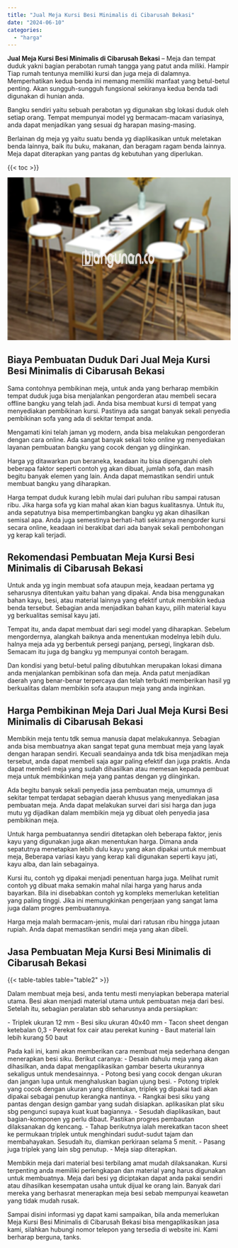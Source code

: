 ```yaml
---
title: "Jual Meja Kursi Besi Minimalis di Cibarusah Bekasi"
date: "2024-06-10"
categories: 
  - "harga"
---
```


**Jual Meja Kursi Besi Minimalis di Cibarusah Bekasi** – Meja dan tempat duduk yakni bagian perabotan rumah tangga yang patut anda miliki. Hampir Tiap rumah tentunya memiliki kursi dan juga meja di dalamnya. Memperhatikan kedua benda ini memang memiliki manfaat yang betul-betul penting. Akan sungguh-sungguh fungsional sekiranya kedua benda tadi digunakan di hunian anda.

Bangku sendiri yaitu sebuah perabotan yg digunakan sbg lokasi duduk oleh setiap orang. Tempat mempunyai model yg bermacam-macam variasinya, anda dapat menjadikan yang sesuai dg harapan masing-masing.

Berlainan dg meja yg yaitu suatu benda yg diaplikasikan untuk meletakan benda lainnya, baik itu buku, makanan, dan beragam ragam benda lainnya. Meja dapat diterapkan yang pantas dg kebutuhan yang diperlukan.

{{< toc >}}

![Jual Meja Kursi Besi Minimalis di Cibarusah Bekasi](/images/jual-meja-besi-murah26.png)

## Biaya Pembuatan Duduk Dari Jual Meja Kursi Besi Minimalis di Cibarusah Bekasi

Sama contohnya pembikinan meja, untuk anda yang berharap membikin tempat duduk juga bisa menjalankan pengorderan atau membeli secara offline bangku yang telah jadi. Anda bisa membuat kursi di tempat yang menyediakan pembikinan kursi. Pastinya ada sangat banyak sekali penyedia pembikinan sofa yang ada di sekitar tempat anda.

Mengamati kini telah jaman yg modern, anda bisa melakukan pengorderan dengan cara online. Ada sangat banyak sekali toko online yg menyediakan layanan pembuatan bangku yang cocok dengan yg diinginkan.

Harga yg ditawarkan pun beraneka, keadaan itu bisa dipengaruhi oleh beberapa faktor seperti contoh yg akan dibuat, jumlah sofa, dan masih begitu banyak elemen yang lain. Anda dapat memastikan sendiri untuk membuat bangku yang diharapkan.

Harga tempat duduk kurang lebih mulai dari puluhan ribu sampai ratusan ribu. Jika harga sofa yg kian mahal akan kian bagus kualitasnya. Untuk itu, anda sepatutnya bisa mempertimbangkan bangku yg akan dihasilkan semisal apa. Anda juga semestinya berhati-hati sekiranya mengorder kursi secara online, keadaan ini berakibat dari ada banyak sekali pembohongan yg kerap kali terjadi.

## Rekomendasi Pembuatan Meja Kursi Besi Minimalis di Cibarusah Bekasi

Untuk anda yg ingin membuat sofa ataupun meja, keadaan pertama yg seharusnya ditentukan yaitu bahan yang dipakai. Anda bisa menggunakan bahan kayu, besi, atau material lainnya yang efektif untuk membikin kedua benda tersebut. Sebagian anda menjadikan bahan kayu, pilih material kayu yg berkualitas semisal kayu jati.

Tempat itu, anda dapat membuat dari segi model yang diharapkan. Sebelum mengordernya, alangkah baiknya anda menentukan modelnya lebih dulu. halnya meja ada yg berbentuk persegi panjang, persegi, lingkaran dsb. Semacam itu juga dg bangku yg mempunyai contoh beragam.

Dan kondisi yang betul-betul paling dibutuhkan merupakan lokasi dimana anda menjalankan pembikinan sofa dan meja. Anda patut menjadikan daerah yang benar-benar terpercaya dan telah terbukti memberikan hasil yg berkualitas dalam membikin sofa ataupun meja yang anda inginkan.

## Harga Pembikinan Meja Dari Jual Meja Kursi Besi Minimalis di Cibarusah Bekasi

Membikin meja tentu tdk semua manusia dapat melakukannya. Sebagian anda bisa membuatnya akan sangat tepat guna membuat meja yang layak dengan harapan sendiri. Kecuali seandainya anda tdk bisa menjadikan meja tersebut, anda dapat membeli saja agar paling efektif dan juga praktis. Anda dapat membeli meja yang sudah dihasilkan atau memesan kepada pembuat meja untuk membikinkan meja yang pantas dengan yg diinginkan.

Ada begitu banyak sekali penyedia jasa pembuatan meja, umumnya di sekitar tempat terdapat sebagian daerah khusus yang menyediakan jasa pembuatan meja. Anda dapat melakukan survei dari sisi harga dan juga mutu yg dijadikan dalam membikin meja yg dibuat oleh penyedia jasa pembikinan meja.

Untuk harga pembuatannya sendiri ditetapkan oleh beberapa faktor, jenis kayu yang digunakan juga akan menentukan harga. Dimana anda sepatutnya menetapkan lebih dulu kayu yang akan dipakai untuk membuat meja, Beberapa variasi kayu yang kerap kali digunakan seperti kayu jati, kayu alba, dan lain sebagainya.

Kursi itu, contoh yg dipakai menjadi penentuan harga juga. Melihat rumit contoh yg dibuat maka semakin mahal nilai harga yang harus anda bayarkan. Bila ini disebabkan contoh yg kompleks memerlukan ketelitian yang paling tinggi. Jika ini memungkinkan pengerjaan yang sangat lama juga dalam progres pembuatannya.

Harga meja malah bermacam-jenis, mulai dari ratusan ribu hingga jutaan rupiah. Anda dapat memastikan sendiri meja yang akan dibeli.

## Jasa Pembuatan Meja Kursi Besi Minimalis di Cibarusah Bekasi

{{< table-tables table="table2" >}}

Dalam membuat meja besi, anda tentu mesti menyiapkan beberapa material utama. Besi akan menjadi material utama untuk pembuatan meja dari besi. Setelah itu, sebagian peralatan sbb seharusnya anda persiapkan:

\- Triplek ukuran 12 mm - Besi siku ukuran 40x40 mm - Tacon sheet dengan ketebalan 0,3 - Perekat fox cair atau perekat kuning - Baut material lain lebih kurang 50 baut

Pada kali ini, kami akan memberikan cara membuat meja sederhana dengan menerapkan besi siku. Berikut caranya: - Desain dahulu meja yang akan dihasilkan, anda dapat mengaplikasikan gambar beserta ukurannya sekaligus untuk mendesainnya. - Potong besi yang cocok dengan ukuran dan jangan lupa untuk menghaluskan bagian ujung besi. - Potong triplek yang cocok dengan ukuran yang ditentukan, triplek yg dipakai tadi akan dipakai sebagai penutup kerangka nantinya. - Rangkai besi siku yang pantas dengan design gambar yang sudah disiapkan. aplikasikan plat siku sbg pengunci supaya kuat kuat bagiannya. - Sesudah diaplikasikan, baut bagian-komponen yg perlu dibaut. Pastikan progres pembautan dilaksanakan dg kencang. - Tahap berikutnya ialah merekatkan tacon sheet ke permukaan triplek untuk menghindari sudut-sudut tajam dan membahayakan. Sesudah itu, diamkan perkiraan selama 5 menit. - Pasang juga triplek yang lain sbg penutup. - Meja siap diterapkan.

Membikin meja dari material besi terbilang amat mudah dilaksanakan. Kursi terpenting anda memiliki perlengkapan dan material yang harus digunakan untuk membuatnya. Meja dari besi yg diciptakan dapat anda pakai sendiri atau dihasilkan kesempatan usaha untuk dijual ke orang lain. Banyak dari mereka yang berhasrat menerapkan meja besi sebab mempunyai keawetan yang tidak mudah rusak.

Sampai disini informasi yg dapat kami sampaikan, bila anda memerlukan Meja Kursi Besi Minimalis di Cibarusah Bekasi bisa mengaplikasikan jasa kami, silahkan hubungi nomor telepon yang tersedia di website ini. Kami berharap berguna, tanks.
